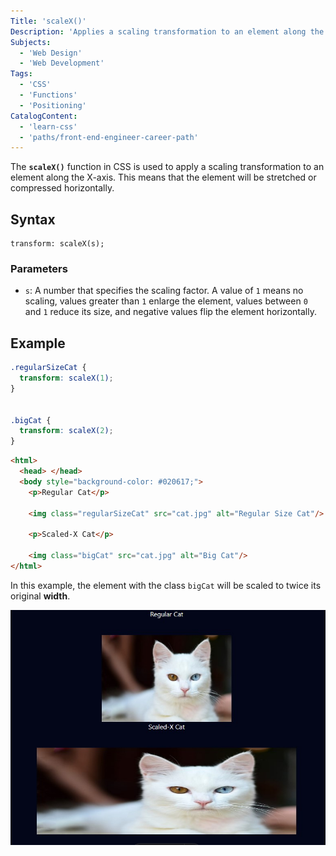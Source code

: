 ```yaml
---
Title: 'scaleX()'
Description: 'Applies a scaling transformation to an element along the X-axis.'
Subjects:
  - 'Web Design'
  - 'Web Development'
Tags:
  - 'CSS'
  - 'Functions'
  - 'Positioning'
CatalogContent:
  - 'learn-css'
  - 'paths/front-end-engineer-career-path'
---
```


The **`scaleX()`** function in CSS is used to apply a scaling transformation to an element along the X-axis. This means that the element will be stretched or compressed horizontally.

## Syntax

```pseudo
transform: scaleX(s);
```

### Parameters

- `s`: A number that specifies the scaling factor. A value of `1` means no scaling, values greater than `1` enlarge the element, values between `0` and `1` reduce its size, and negative values flip the element horizontally.

## Example

```css
.regularSizeCat {
  transform: scaleX(1);
}


.bigCat {
  transform: scaleX(2);
}
```

```html
<html>
  <head> </head>
  <body style="background-color: #020617;">
    <p>Regular Cat</p>

    <img class="regularSizeCat" src="cat.jpg" alt="Regular Size Cat"/>

    <p>Scaled-X Cat</p>

    <img class="bigCat" src="cat.jpg" alt="Big Cat"/>
</html>
```

In this example, the element with the class `bigCat` will be scaled to twice its original **width**.

<!-- ![Output of the scaled cat example](https://raw.githubusercontent.com/Codecademy/docs/main/media/scaleX_Ejemplo.png) -->
![Output of the scaled cat example](../../../../../../media/scaleX_Ejemplo.png)
